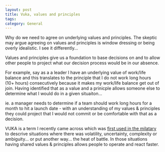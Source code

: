 ```yaml
---
layout: post
title: Vuka, values and principles
tags: 
category: General
---
```


Why do we need to agree on underlying values and principles. The skeptic may argue agreeing on values and principles is window dressing or being overly idealistic. I see it differently...

Values and principles give us a foundation to base decisions on and to allow other people to project what our decision process would be in our absence.

For example, say as a a leader I have an underlying value of work/life balance and this translates to the principle that I do not work long hours (10+ hours) consecutively because it makes my work/life balance get out of join. Having identified that as a value and a prinicple allows someone else to determine what I would do in a given situaiton...

ie. a manager needs to determine if a team should work long hours for a month to hit a launch date - with an understanding of my values & principles they could project that I would not commit or be comfortable with that as a decision.

VUKA is a term I recently came across which was [first used in the milatary](https://en.wikipedia.org/wiki/Volatility,_uncertainty,_complexity_and_ambiguity) to descrive situations where there was volatility, uncertainty, complexity or ambiguity... or put another way... the heat of battle. In those situations having shared values & principles allows people to operate and react faster.
